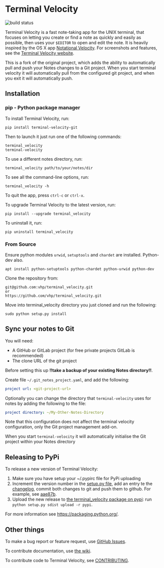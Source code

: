 # Terminal Velocity

![build status](https://travis-ci.org/jongracecox/terminal_velocity.svg?branch=master)

Terminal Velocity is a fast note-taking app for the UNIX terminal, that
focuses on letting you create or find a note as quickly and easily as
possible, then uses your `$EDITOR` to open and edit the note. It is
heavily inspired by the OS X app [Notational
Velocity](http://notational.net/). For screenshots and features, see the
[Terminal Velocity website](http://vhp.github.com/terminal_velocity).

This is a fork of the original project, which adds the ability to
automatically pull and push your Notes changes to a Git project.
When you start terminal velocity it will automatically pull from the
configured git project, and when you exit it will automatically push.

## Installation

### pip - Python package manager
To install Terminal Velocity, run:

    pip install terminal-velocity-git

Then to launch it just run one of the following commands:

    terminal_velocity
    terminal-velocity

To use a different notes directory, run:

    terminal_velocity path/to/your/notes/dir

To see all the command-line options, run:

    terminal_velocity -h

To quit the app, press `ctrl-c` or `ctrl-x`.

To upgrade Terminal Velocity to the latest version, run:

    pip install --upgrade terminal_velocity

To uninstall it, run:

    pip uninstall terminal_velocity

### From Source

Ensure python modules `urwid`, `setuptools`  and `chardet` are installed. Python-dev also.

```
apt install python-setuptools python-chardet python-urwid python-dev
```

Clone the repository from:

    git@github.com:vhp/terminal_velocity.git
    or
    https://github.com/vhp/terminal_velocity.git

Move into terminal_velocity directory you just cloned and run the following:

    sudo python setup.py install

## Sync your notes to Git

You will need:

* A GitHub or GitLab project (for free private projects GitLab is recommended)
* The clone URL of the git project

Before setting this up **!!take a backup of your existing Notes directory!!**.

Create file `~/.git_notes_project.yaml`, and add the following:

```yaml
project url: <git-project-url>
```

Optionally you can change the directory that `terminal-velocity` uses for notes
by adding the following to the file:

```yaml
project directory: ~/My-Other-Notes-Directory
```

Note that this configuration does not affect the terminal velocity configuration,
only the Git project management add-on.

When you start `terminal-velocity` it will automatically initialise the Git project
within your Notes directory

## Releasing to PyPi

To release a new version of Terminal Velocity:

1.  Make sure you have setup your \~/.pypirc file for PyPi uploading
2.  Increment the version number in the [setup.py file](setup.py), add
    an entry te the [changelog](CHANGELOG.txt), commit both changes to
    git and push them to github. For example, see
    [aae87b](https://github.com/seanh/terminal_velocity/commit/aae87bcc50f88037b8fc76c78c0da2086c5e89ae).
3.  Upload the new release to [the terminal\_velocity package on
    pypi](https://pypi.python.org/pypi/terminal_velocity): run
    `python setup.py sdist upload -r pypi`.

For more information see <https://packaging.python.org/>.

## Other things
To make a bug report or feature request, use [GitHub
Issues](https://github.com/vhp/terminal_velocity/issues).

To contribute documentation, use [the
wiki](https://github.com/vhp/terminal_velocity/wiki).

To contribute code to Terminal Velocity, see
[CONTRIBUTING](https://github.com/vhp/terminal_velocity/blob/master/CONTRIBUTING.md#contributing-to-terminal-velocity).

